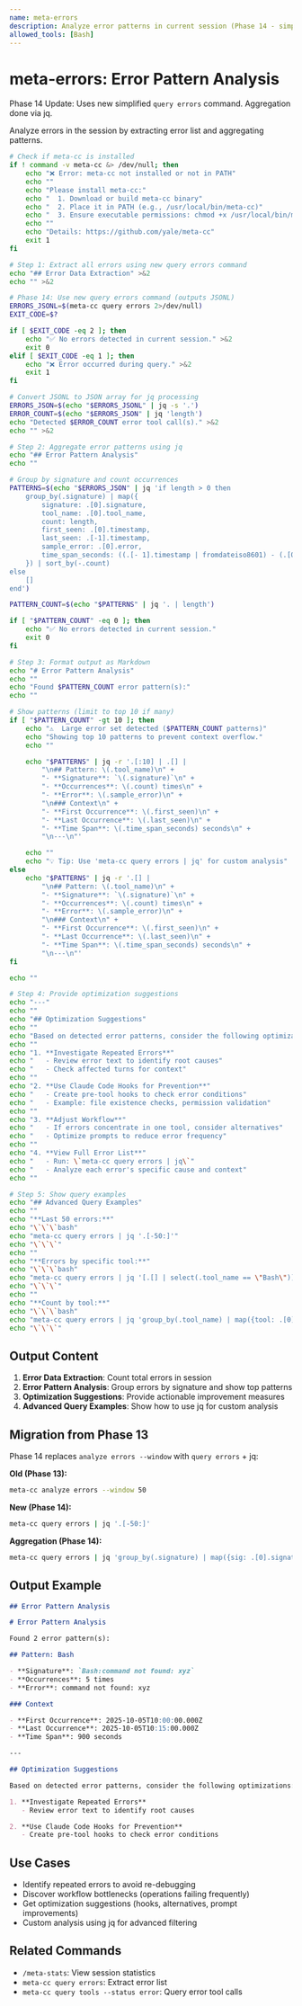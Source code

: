 ```yaml
---
name: meta-errors
description: Analyze error patterns in current session (Phase 14 - simplified query)
allowed_tools: [Bash]
---
```


# meta-errors: Error Pattern Analysis

Phase 14 Update: Uses new simplified `query errors` command. Aggregation done via jq.

Analyze errors in the session by extracting error list and aggregating patterns.

```bash
# Check if meta-cc is installed
if ! command -v meta-cc &> /dev/null; then
    echo "❌ Error: meta-cc not installed or not in PATH"
    echo ""
    echo "Please install meta-cc:"
    echo "  1. Download or build meta-cc binary"
    echo "  2. Place it in PATH (e.g., /usr/local/bin/meta-cc)"
    echo "  3. Ensure executable permissions: chmod +x /usr/local/bin/meta-cc"
    echo ""
    echo "Details: https://github.com/yale/meta-cc"
    exit 1
fi

# Step 1: Extract all errors using new query errors command
echo "## Error Data Extraction" >&2
echo "" >&2

# Phase 14: Use new query errors command (outputs JSONL)
ERRORS_JSONL=$(meta-cc query errors 2>/dev/null)
EXIT_CODE=$?

if [ $EXIT_CODE -eq 2 ]; then
    echo "✅ No errors detected in current session." >&2
    exit 0
elif [ $EXIT_CODE -eq 1 ]; then
    echo "❌ Error occurred during query." >&2
    exit 1
fi

# Convert JSONL to JSON array for jq processing
ERRORS_JSON=$(echo "$ERRORS_JSONL" | jq -s '.')
ERROR_COUNT=$(echo "$ERRORS_JSON" | jq 'length')
echo "Detected $ERROR_COUNT error tool call(s)." >&2
echo "" >&2

# Step 2: Aggregate error patterns using jq
echo "## Error Pattern Analysis"
echo ""

# Group by signature and count occurrences
PATTERNS=$(echo "$ERRORS_JSON" | jq 'if length > 0 then
    group_by(.signature) | map({
        signature: .[0].signature,
        tool_name: .[0].tool_name,
        count: length,
        first_seen: .[0].timestamp,
        last_seen: .[-1].timestamp,
        sample_error: .[0].error,
        time_span_seconds: ((.[- 1].timestamp | fromdateiso8601) - (.[0].timestamp | fromdateiso8601))
    }) | sort_by(-.count)
else
    []
end')

PATTERN_COUNT=$(echo "$PATTERNS" | jq '. | length')

if [ "$PATTERN_COUNT" -eq 0 ]; then
    echo "✅ No errors detected in current session."
    exit 0
fi

# Step 3: Format output as Markdown
echo "# Error Pattern Analysis"
echo ""
echo "Found $PATTERN_COUNT error pattern(s):"
echo ""

# Show patterns (limit to top 10 if many)
if [ "$PATTERN_COUNT" -gt 10 ]; then
    echo "⚠️  Large error set detected ($PATTERN_COUNT patterns)"
    echo "Showing top 10 patterns to prevent context overflow."
    echo ""

    echo "$PATTERNS" | jq -r '.[:10] | .[] |
        "\n## Pattern: \(.tool_name)\n" +
        "- **Signature**: `\(.signature)`\n" +
        "- **Occurrences**: \(.count) times\n" +
        "- **Error**: \(.sample_error)\n" +
        "\n### Context\n" +
        "- **First Occurrence**: \(.first_seen)\n" +
        "- **Last Occurrence**: \(.last_seen)\n" +
        "- **Time Span**: \(.time_span_seconds) seconds\n" +
        "\n---\n"'

    echo ""
    echo "💡 Tip: Use 'meta-cc query errors | jq' for custom analysis"
else
    echo "$PATTERNS" | jq -r '.[] |
        "\n## Pattern: \(.tool_name)\n" +
        "- **Signature**: `\(.signature)`\n" +
        "- **Occurrences**: \(.count) times\n" +
        "- **Error**: \(.sample_error)\n" +
        "\n### Context\n" +
        "- **First Occurrence**: \(.first_seen)\n" +
        "- **Last Occurrence**: \(.last_seen)\n" +
        "- **Time Span**: \(.time_span_seconds) seconds\n" +
        "\n---\n"'
fi

echo ""

# Step 4: Provide optimization suggestions
echo "---"
echo ""
echo "## Optimization Suggestions"
echo ""
echo "Based on detected error patterns, consider the following optimizations:"
echo ""
echo "1. **Investigate Repeated Errors**"
echo "   - Review error text to identify root causes"
echo "   - Check affected turns for context"
echo ""
echo "2. **Use Claude Code Hooks for Prevention**"
echo "   - Create pre-tool hooks to check error conditions"
echo "   - Example: file existence checks, permission validation"
echo ""
echo "3. **Adjust Workflow**"
echo "   - If errors concentrate in one tool, consider alternatives"
echo "   - Optimize prompts to reduce error frequency"
echo ""
echo "4. **View Full Error List**"
echo "   - Run: \`meta-cc query errors | jq\`"
echo "   - Analyze each error's specific cause and context"
echo ""

# Step 5: Show query examples
echo "## Advanced Query Examples"
echo ""
echo "**Last 50 errors:**"
echo "\`\`\`bash"
echo "meta-cc query errors | jq '.[-50:]'"
echo "\`\`\`"
echo ""
echo "**Errors by specific tool:**"
echo "\`\`\`bash"
echo "meta-cc query errors | jq '[.[] | select(.tool_name == \"Bash\")]'"
echo "\`\`\`"
echo ""
echo "**Count by tool:**"
echo "\`\`\`bash"
echo "meta-cc query errors | jq 'group_by(.tool_name) | map({tool: .[0].tool_name, count: length})'"
echo "\`\`\`"
```

## Output Content

1. **Error Data Extraction**: Count total errors in session
2. **Error Pattern Analysis**: Group errors by signature and show top patterns
3. **Optimization Suggestions**: Provide actionable improvement measures
4. **Advanced Query Examples**: Show how to use jq for custom analysis

## Migration from Phase 13

Phase 14 replaces `analyze errors --window` with `query errors` + jq:

**Old (Phase 13):**
```bash
meta-cc analyze errors --window 50
```

**New (Phase 14):**
```bash
meta-cc query errors | jq '.[-50:]'
```

**Aggregation (Phase 14):**
```bash
meta-cc query errors | jq 'group_by(.signature) | map({sig: .[0].signature, count: length})'
```

## Output Example

```markdown
## Error Pattern Analysis

# Error Pattern Analysis

Found 2 error pattern(s):

## Pattern: Bash

- **Signature**: `Bash:command not found: xyz`
- **Occurrences**: 5 times
- **Error**: command not found: xyz

### Context

- **First Occurrence**: 2025-10-05T10:00:00.000Z
- **Last Occurrence**: 2025-10-05T10:15:00.000Z
- **Time Span**: 900 seconds

---

## Optimization Suggestions

Based on detected error patterns, consider the following optimizations:

1. **Investigate Repeated Errors**
   - Review error text to identify root causes

2. **Use Claude Code Hooks for Prevention**
   - Create pre-tool hooks to check error conditions
```

## Use Cases

- Identify repeated errors to avoid re-debugging
- Discover workflow bottlenecks (operations failing frequently)
- Get optimization suggestions (hooks, alternatives, prompt improvements)
- Custom analysis using jq for advanced filtering

## Related Commands

- `/meta-stats`: View session statistics
- `meta-cc query errors`: Extract error list
- `meta-cc query tools --status error`: Query error tool calls
